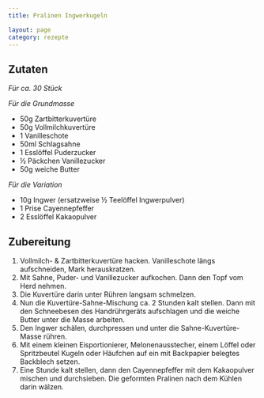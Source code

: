```yaml
---
title: Pralinen Ingwerkugeln

layout: page
category: rezepte
---
```


Zutaten
-------
*Für ca. 30 Stück*

_Für die Grundmasse_

- 50g Zartbitterkuvertüre
- 50g Vollmilchkuvertüre
- 1 Vanilleschote
- 50ml Schlagsahne
- 1 Esslöffel Puderzucker
- ½ Päckchen Vanillezucker
- 50g weiche Butter

_Für die Variation_

- 10g Ingwer (ersatzweise ½ Teelöffel Ingwerpulver)
- 1 Prise Cayennepfeffer
- 2 Esslöffel Kakaopulver

Zubereitung
-----------
1. Vollmilch- & Zartbitterkuvertüre hacken. Vanilleschote längs aufschneiden, Mark herauskratzen.
2. Mit Sahne, Puder- und Vanillezucker aufkochen. Dann den Topf vom Herd nehmen.
3. Die Kuvertüre darin unter Rühren langsam schmelzen.
4. Nun die Kuvertüre-Sahne-Mischung ca. 2 Stunden kalt stellen. Dann mit den Schneebesen des Handrührgeräts aufschlagen und die weiche Butter unter die Masse arbeiten.
5. Den Ingwer schälen, durchpressen und unter die Sahne-Kuvertüre-Masse rühren.
6. Mit einem kleinen Eisportionierer, Melonenausstecher, einem Löffel oder Spritzbeutel Kugeln oder Häufchen auf ein mit Backpapier belegtes Backblech setzen.
7. Eine Stunde kalt stellen, dann den Cayennepfeffer mit dem Kakaopulver mischen und durchsieben. Die geformten Pralinen nach dem Kühlen darin wälzen.
